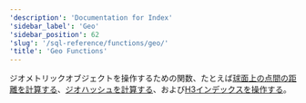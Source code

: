 ```yaml
---
'description': 'Documentation for Index'
'sidebar_label': 'Geo'
'sidebar_position': 62
'slug': '/sql-reference/functions/geo/'
'title': 'Geo Functions'
---
```




ジオメトリックオブジェクトを操作するための関数、たとえば[球面上の点間の距離を計算する](./coordinates.md)、[ジオハッシュを計算する](./geohash.md)、および[H3インデックスを操作する](./h3.md)。
